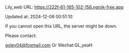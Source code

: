 Lily_web URL: https://222f-61-165-102-156.ngrok-free.app

Updated at: 2024-12-06 00:51:10

If you cannot open this URL, the server might be down.

Please contact: 

goley04@foxmail.com Or Wechat:GL_yeaH